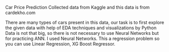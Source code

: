 Car Price Prediction 
Collected data from Kaggle and this data is from cardekho.com

There are many types of cars present in this data, our task is to first explore the given data with help of EDA techniques and visualizations by Python
Data is not that big, so there is not necessary to use Neural Networks but for practicing ANN. I used Neural Networks.
This a regression problem so you can use Linear Regression, XG Boost Regressor.

